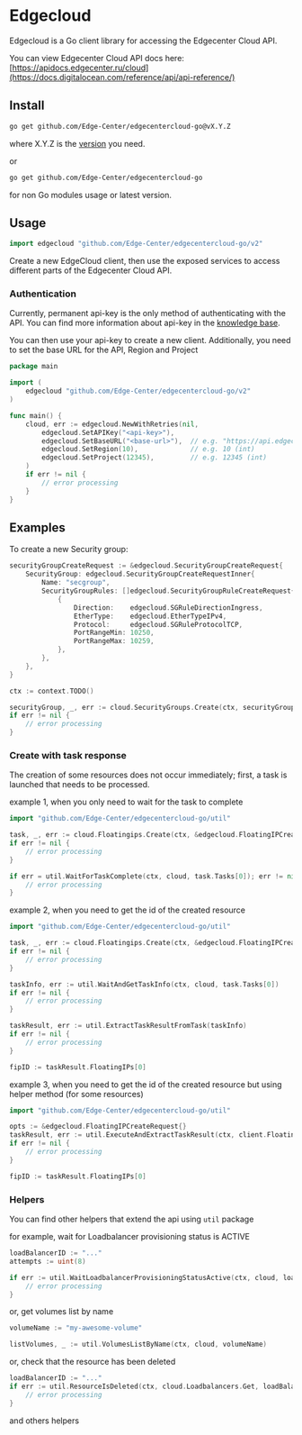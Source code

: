 # Edgecloud

Edgecloud is a Go client library for accessing the Edgecenter Cloud API.

You can view Edgecenter Cloud API docs here: [https://apidocs.edgecenter.ru/cloud](https://docs.digitalocean.com/reference/api/api-reference/)

## Install
```sh
go get github.com/Edge-Center/edgecentercloud-go@vX.Y.Z
```

where X.Y.Z is the [version](https://github.com/Edge-Center/edgecentercloud-go/releases) you need.

or
```sh
go get github.com/Edge-Center/edgecentercloud-go
```
for non Go modules usage or latest version.

## Usage

```go
import edgecloud "github.com/Edge-Center/edgecentercloud-go/v2"
```

Create a new EdgeCloud client, then use the exposed services to
access different parts of the Edgecenter Cloud API.

### Authentication

Currently, permanent api-key is the only method of authenticating with the API.
You can find more information about api-key in the [knowledge base](https://support.edgecenter.ru/knowledge_base/item/257788).

You can then use your api-key to create a new client. 
Additionally, you need to set the base URL for the API, Region and Project 

```go
package main

import (
	edgecloud "github.com/Edge-Center/edgecentercloud-go/v2"
)

func main() {
	cloud, err := edgecloud.NewWithRetries(nil,
		edgecloud.SetAPIKey("<api-key>"),
		edgecloud.SetBaseURL("<base-url>"),  // e.g. "https://api.edgecenter.online/cloud" (string)
		edgecloud.SetRegion(10),             // e.g. 10 (int)
		edgecloud.SetProject(12345),         // e.g. 12345 (int)
	)
	if err != nil {
		// error processing 
    }
}
```

## Examples

To create a new Security group:

```go
securityGroupCreateRequest := &edgecloud.SecurityGroupCreateRequest{
    SecurityGroup: edgecloud.SecurityGroupCreateRequestInner{
        Name: "secgroup",
        SecurityGroupRules: []edgecloud.SecurityGroupRuleCreateRequest{
            {
                Direction:    edgecloud.SGRuleDirectionIngress,
                EtherType:    edgecloud.EtherTypeIPv4,
                Protocol:     edgecloud.SGRuleProtocolTCP,
                PortRangeMin: 10250,
                PortRangeMax: 10259,
            },
        },
    },
}

ctx := context.TODO()

securityGroup, _, err := cloud.SecurityGroups.Create(ctx, securityGroupCreateRequest)
if err != nil {
    // error processing 
}
```

### Create with task response

The creation of some resources does not occur immediately; 
first, a task is launched that needs to be processed.

example 1, when you only need to wait for the task to complete
```go
import "github.com/Edge-Center/edgecentercloud-go/util"

task, _, err := cloud.Floatingips.Create(ctx, &edgecloud.FloatingIPCreateRequest{})
if err != nil {
    // error processing 
}

if err = util.WaitForTaskComplete(ctx, cloud, task.Tasks[0]); err != nil {
    // error processing 
}
```

example 2, when you need to get the id of the created resource
```go
import "github.com/Edge-Center/edgecentercloud-go/util"

task, _, err := cloud.Floatingips.Create(ctx, &edgecloud.FloatingIPCreateRequest{})
if err != nil {
    // error processing 
}

taskInfo, err := util.WaitAndGetTaskInfo(ctx, cloud, task.Tasks[0])
if err != nil {
    // error processing 
}

taskResult, err := util.ExtractTaskResultFromTask(taskInfo)
if err != nil {
    // error processing 
}

fipID := taskResult.FloatingIPs[0]
```

example 3, when you need to get the id of the created resource but using helper method (for some resources)
```go
import "github.com/Edge-Center/edgecentercloud-go/util"

opts := &edgecloud.FloatingIPCreateRequest{}
taskResult, err := util.ExecuteAndExtractTaskResult(ctx, client.Floatingips.Create, opts, cloud)
if err != nil {
    // error processing 
}

fipID := taskResult.FloatingIPs[0]
```

### Helpers
You can find other helpers that extend the api using `util` package

for example, wait for Loadbalancer provisioning status is ACTIVE
```go
loadBalancerID := "..."
attempts := uint(8)

if err := util.WaitLoadbalancerProvisioningStatusActive(ctx, cloud, loadBalancerID, &attempts); err != nil {
    // error processing 
}
```

or, get volumes list by name
```go
volumeName := "my-awesome-volume"

listVolumes, _ := util.VolumesListByName(ctx, cloud, volumeName)
```

or, check that the resource has been deleted
```go
loadBalancerID := "..."
if err := util.ResourceIsDeleted(ctx, cloud.Loadbalancers.Get, loadBalancerID); err != nil {
    // error processing 
}
```
and others helpers

